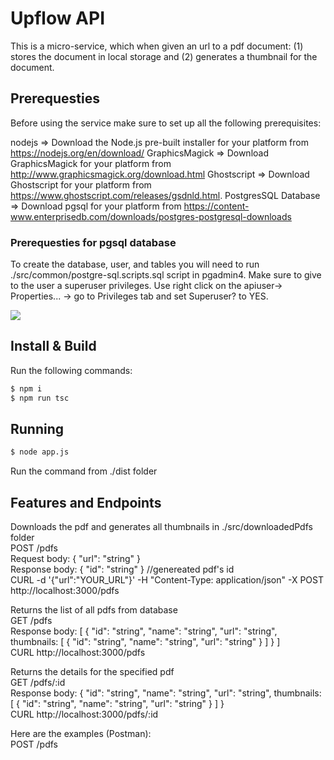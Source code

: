 # Upflow API
This is a micro-service, which when given an url to a pdf document: (1) stores the document in local storage and (2) generates a thumbnail for the document.

## Prerequesties
Before using the service make sure to set up all the following prerequisites:

nodejs => Download the Node.js pre-built installer for your platform from https://nodejs.org/en/download/
GraphicsMagick => Download GraphicsMagick for your platform from http://www.graphicsmagick.org/download.html
Ghostscript => Download Ghostscript for your platform from https://www.ghostscript.com/releases/gsdnld.html.
PostgresSQL Database => Download pgsql for your platform from https://content-www.enterprisedb.com/downloads/postgres-postgresql-downloads

### Prerequesties for pgsql database
To create the database, user, and tables you will need to run ./src/common/postgre-sql.scripts.sql script in pgadmin4. Make sure to give to the user a superuser privileges. Use right click on the apiuser-> Properties... -> go to Privileges tab and set Superuser? to YES.

<image src="https://user-images.githubusercontent.com/31159659/140033716-eee63a9c-78e2-409f-ad74-4283275120df.png" />

## Install & Build
Run the following commands:
```bash
$ npm i
$ npm run tsc
```

## Running
```bash
$ node app.js
```
Run the command from ./dist folder

## Features and Endpoints

Downloads the pdf and generates all thumbnails in ./src/downloadedPdfs folder  
POST /pdfs  
Request body: { "url": "string" }  
Response body: { "id": "string" } //genereated pdf's id  
CURL -d '{"url":"YOUR_URL"}' -H "Content-Type: application/json" -X POST http://localhost:3000/pdfs  

Returns the list of all pdfs from database  
GET /pdfs  
Response body: [ { "id": "string", "name": "string", "url": "string", thumbnails: [ { "id": "string", "name": "string", "url": "string" } ] } ]  
CURL http://localhost:3000/pdfs  

Returns the details for the specified pdf  
GET /pdfs/:id  
Response body: { "id": "string", "name": "string", "url": "string", thumbnails: [ { "id": "string", "name": "string", "url": "string" } ] }  
CURL http://localhost:3000/pdfs/:id  

Here are the examples (Postman):  
POST /pdfs  

